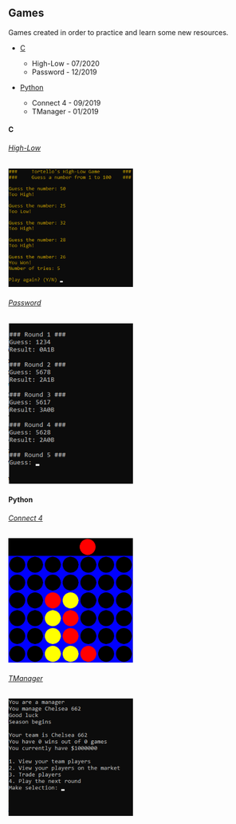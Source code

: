 <!-- Pedro Tortello jul/2020 -->
## Games
Games created in order to practice and learn some new resources.

- [C](#c)
  - High-Low - 07/2020
  - Password - 12/2019

- [Python](#python)
  - Connect 4 - 09/2019
  - TManager - 01/2019

#### C
###### [High-Low](https://github.com/PTortello/Games/tree/master/High-Low)

<img src="/High-Low/highlow.png" alt="image" width="250"/>

###### [Password](https://github.com/PTortello/Games/tree/master/Password)

<img src="/Password/password.png" alt="image" width="250"/>

#### Python
###### [Connect 4](https://github.com/PTortello/Games/tree/master/Connect4)

<img src="/Connect4/connect4.png" alt="image" width="250"/>

###### [TManager](https://github.com/PTortello/Games/tree/master/TManager)

<img src="/TManager/tmanager.png" alt="image" width="250"/>
